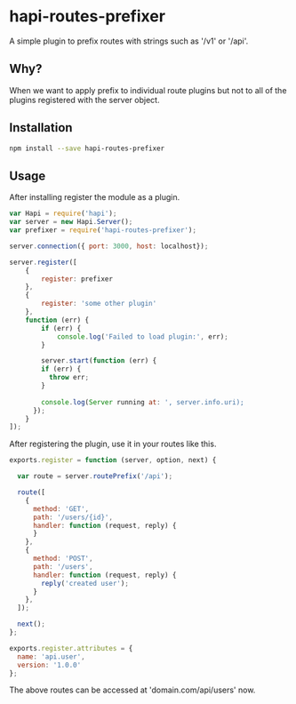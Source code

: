 # hapi-routes-prefixer

A simple plugin to prefix routes with strings such as '/v1' or '/api'.

## Why?

When we want to apply prefix 	to individual route plugins but not to all of the
plugins registered with the server object.

## Installation

```bash
npm install --save hapi-routes-prefixer 
```

## Usage

After installing register the module as a plugin.

```js
var Hapi = require('hapi');
var server = new Hapi.Server();
var prefixer = require('hapi-routes-prefixer');

server.connection({ port: 3000, host: localhost});

server.register([
	{
		register: prefixer
	}, 
	{
		register: 'some other plugin'
	},
	function (err) {
		if (err) {
			console.log('Failed to load plugin:', err);
		}

		server.start(function (err) {
	    if (err) {
	      throw err;
	    }
	    
	    console.log(Server running at: ', server.info.uri);
	  });
	}
]);
```

After registering the plugin, use it in your routes like this.

```js
exports.register = function (server, option, next) {

  var route = server.routePrefix('/api');

  route([
    {
      method: 'GET',
      path: '/users/{id}',
      handler: function (request, reply) {
      }
    },
    {
      method: 'POST',
      path: '/users',
      handler: function (request, reply) {
      	reply('created user');
      }
    },
  ]);

  next();
};

exports.register.attributes = {
  name: 'api.user',
  version: '1.0.0'
};
```
The above routes can be accessed at 'domain.com/api/users' now.


